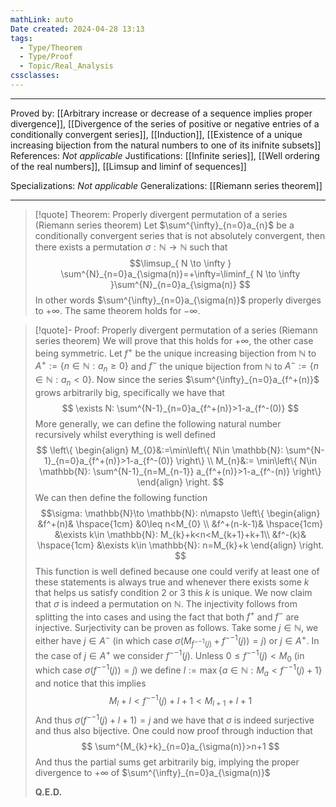 ```yaml
---
mathLink: auto
Date created: 2024-04-28 13:13
tags:
  - Type/Theorem
  - Type/Proof
  - Topic/Real_Analysis
cssclasses:
---
```


---

Proved by: [[Arbitrary increase or decrease of a sequence implies proper divergence]], [[Divergence of the series of positive or negative entries of a conditionally convergent series]], [[Induction]], [[Existence of a unique increasing bijection from the natural numbers to one of its inifnite subsets]]
References: _Not applicable_
Justifications: [[Infinite series]], [[Well ordering of the real numbers]], [[Limsup and liminf of sequences]]

Specializations: _Not applicable_
Generalizations: [[Riemann series theorem]]

---

> [!quote] Theorem: Properly divergent permutation of a series (Riemann series theorem)
> Let $\sum^{\infty}_{n=0}a_{n}$ be a conditionally convergent series that is not absolutely convergent, then there exists a permutation $\sigma:\mathbb{N}\to \mathbb{N}$ such that $$\limsup_{ N \to \infty } \sum^{N}_{n=0}a_{\sigma(n)}=+\infty=\liminf_{ N \to \infty }\sum^{N}_{n=0}a_{\sigma(n)} $$ In other words $\sum^{\infty}_{n=0}a_{\sigma(n)}$ properly diverges to $+\infty$. The same theorem holds for $-\infty$.

>[!quote]- Proof: Properly divergent permutation of a series (Riemann series theorem)
>We will prove that this holds for $+\infty$, the other case being symmetric. Let $f^+$ be the unique increasing bijection from $\mathbb{N}$ to $A^+:=\{ n\in \mathbb{N} : a_{n}\geq 0\}$ and $f^-$ the unique bijection from $\mathbb{N}$ to $A^-:=\{ n\in \mathbb{N} :a_{n}<0\}$. Now since the series $\sum^{\infty}_{n=0}a_{f^+(n)}$ grows arbitrarily big, specifically we have that $$ \exists N: \sum^{N-1}_{n=0}a_{f^+(n)}>1-a_{f^-(0)} $$ More generally, we can define the following natural number recursively whilst everything is well defined $$ \left\{ \begin{align} M_{0}&:=\min\left\{  N\in \mathbb{N}: \sum^{N-1}_{n=0}a_{f^+(n)}>1-a_{f^-(0)} \right\} \\ M_{n}&:= \min\left\{  N\in \mathbb{N}: \sum^{N-1}_{n=M_{n-1}} a_{f^+(n)}>1-a_{f^-(n)} \right\}   \end{align} \right.  $$ We can then define the following function $$\sigma: \mathbb{N}\to \mathbb{N}: n\mapsto \left\{ \begin{align} &f^+(n)& \hspace{1cm} &0\leq n<M_{0} \\ &f^+(n-k-1)& \hspace{1cm} &\exists k\in \mathbb{N}: M_{k}+k<n<M_{k+1}+k+1\\ &f^-(k)& \hspace{1cm} &\exists k\in \mathbb{N}: n=M_{k}+k     \end{align} \right. $$ This function is well defined because one could verify at least one of these statements is always true and whenever there exists some $k$ that helps us satisfy condition $2$ or $3$ this $k$ is unique. We now claim that $\sigma$ is indeed a permutation on $\mathbb{N}$. The injectivity follows from splitting the into cases and using the fact that both $f^+$ and $f^-$ are injective. Surjectivity can be proven as follows. Take some $j\in \mathbb{N}$, we either have $j\in A^-$ (in which case $\sigma\left(M_{{f^{-}}^{-1}(j)}+{f^{-}}^{-1}(j)\right)=j$) or $j\in A^+$. In the case of $j\in A^+$ we consider ${f^{-}}^{-1}(j)$. Unless $0\leq {f^{-}}^{-1}(j)<M_{0}$ (in which case $\sigma({f^{-}}^{-1}(j))=j$) we define $l:= \max \{ a\in \mathbb{N}: M_{a}<{f^{-}}^{-1}(j)+1 \}$ and notice that this implies $$ M_{l}+l<{f^{-}}^{-1}(j)+l+1<M_{l+1}+l+1 $$ And thus $\sigma \left( {f^{-}}^{-1}(j)+l+1 \right)=j$ and we have that $\sigma$ is indeed surjective and thus also bijective. One could now proof through induction that $$ \sum^{M_{k}+k}_{n=0}a_{\sigma(n)}>n+1 $$ And thus the partial sums get arbitrarily big, implying the proper divergence to $+\infty$ of $\sum^{\infty}_{n=0}a_{\sigma(n)}$
>
>**Q.E.D.**


